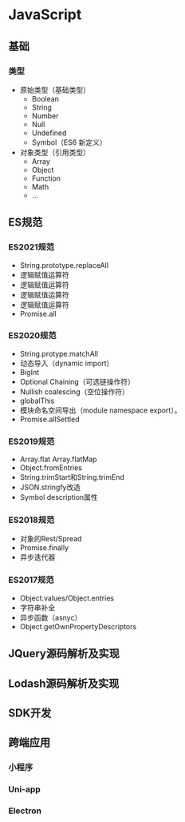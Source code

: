 # JavaScript

## 基础

### 类型
- 原始类型（基础类型）
  - Boolean
  - String
  - Number
  - Null
  - Undefined
  - Symbol（ES6 新定义）
- 对象类型（引用类型）
  - Array
  - Object
  - Function
  - Math
  - ...


## ES规范
### ES2021规范
- String.prototype.replaceAll
- 逻辑赋值运算符
- 逻辑赋值运算符
- 逻辑赋值运算符
- 逻辑赋值运算符
- Promise.all


### ES2020规范
- String.protype.matchAll
- 动态导入（dynamic import）
- BigInt
- Optional Chaining（可选链操作符）
- Nullish coalescing（空位操作符）
- globalThis
- 模块命名空间导出（module namespace export）。
- Promise.allSettled

### ES2019规范
- Array.flat Array.flatMap
- Object.fromEntries
- String.trimStart和String.trimEnd
- JSON.stringfy改造
- Symbol description属性

### ES2018规范
- 对象的Rest/Spread
- Promise.finally
- 异步迭代器

### ES2017规范
- Object.values/Object.entries
- 字符串补全
- 异步函数（asnyc）
- Object.getOwnPropertyDescriptors

## JQuery源码解析及实现
## Lodash源码解析及实现

## SDK开发

## 跨端应用
### 小程序
### Uni-app
### Electron
